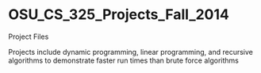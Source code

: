 # OSU_CS_325_Projects_Fall_2014
Project Files 

Projects include dynamic programming, linear programming, and recursive algorithms to demonstrate faster run times than brute force algorithms 
